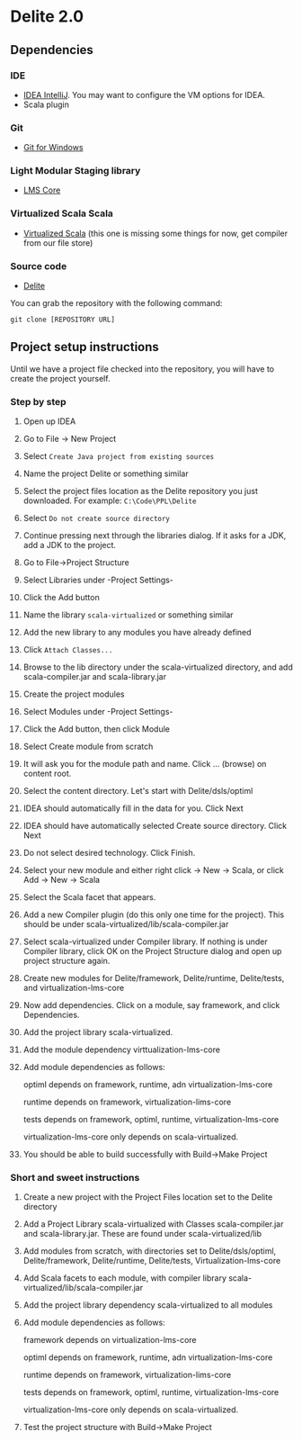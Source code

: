 Delite 2.0
==========

Dependencies
------------

### IDE
* [IDEA IntelliJ](http://www.jetbrains.com/idea/download/). You may want to configure the VM options for IDEA.
* Scala plugin

### Git
* [Git for Windows](http://code.google.com/p/msysgit/)

### Light Modular Staging library
* [LMS Core](http://github.com/TiarkRompf/virtualization-lms-core)

### Virtualized Scala Scala
* [Virtualized Scala](http://github.com/TiarkRompf/scala-virtualized)
(this one is missing some things for now, get compiler from our file store)

### Source code
* [Delite](http://github.com/stanford-ppl/Delite)

You can grab the repository with the following command:

`git clone [REPOSITORY URL]`

Project setup instructions
--------------------------

Until we have a project file checked into the repository, you will have to create the project yourself.

### Step by step

1. Open up IDEA
2. Go to File -> New Project
3. Select `Create Java project from existing sources`

4. Name the project Delite or something similar
5. Select the project files location as the Delite repository you just downloaded. For example: `C:\Code\PPL\Delite`

6. Select `Do not create source directory`

7. Continue pressing next through the libraries dialog. If it asks for a JDK, add a JDK to the project.

8. Go to File->Project Structure
9. Select Libraries under -Project Settings-
10. Click the Add button
11. Name the library `scala-virtualized` or something similar
12. Add the new library to any modules you have already defined
13. Click `Attach Classes...`
14. Browse to the lib directory under the scala-virtualized directory, and add scala-compiler.jar and scala-library.jar

15. Create the project modules
16. Select Modules under -Project Settings-
17. Click the Add button, then click Module
18. Select Create module from scratch
19. It will ask you for the module path and name. Click ... (browse) on content root.
20. Select the content directory. Let's start with Delite/dsls/optiml
21. IDEA should automatically fill in the data for you. Click Next
22. IDEA should have automatically selected Create source directory. Click Next
23. Do not select desired technology. Click Finish.

24. Select your new module and either right click -> New -> Scala, or click Add -> New -> Scala
25. Select the Scala facet that appears.
26. Add a new Compiler plugin (do this only one time for the project). This should be under scala-virtualized/lib/scala-compiler.jar
27. Select scala-virtualized under Compiler library. If nothing is under Compiler library, click OK on the Project Structure dialog and open up project structure again.

28. Create new modules for Delite/framework, Delite/runtime, Delite/tests, and virtualization-lms-core

29. Now add dependencies. Click on a module, say framework, and click Dependencies.
30. Add the project library scala-virtualized.
31. Add the module dependency virttualization-lms-core
32. Add module dependencies as follows:

    optiml depends on framework, runtime, adn virtualization-lms-core

    runtime depends on framework, virtualization-lims-core

    tests depends on framework, optiml, runtime, virtualization-lms-core

    virtualization-lms-core only depends on scala-virtualized.

33. You should be able to build successfully with Build->Make Project

### Short and sweet instructions

1. Create a new project with the Project Files location set to the Delite directory
2. Add a Project Library scala-virtualized with Classes scala-compiler.jar and scala-library.jar. These are found under scala-virtualized/lib
3. Add modules from scratch, with directories set to Delite/dsls/optiml, Delite/framework, Delite/runtime, Delite/tests, Virtualization-lms-core
4. Add Scala facets to each module, with compiler library scala-virtualized/lib/scala-compiler.jar
5. Add the project library dependency scala-virtualized to all modules
6. Add module dependencies as follows:

    framework depends on virtualization-lms-core

    optiml depends on framework, runtime, adn virtualization-lms-core

    runtime depends on framework, virtualization-lims-core

    tests depends on framework, optiml, runtime, virtualization-lms-core

    virtualization-lms-core only depends on scala-virtualized.
7. Test the project structure with Build->Make Project

